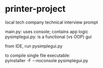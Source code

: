 # printer-project

local tech company technical interview prompt

main.py: uses console; contains app logic<br>
pysimplegui.py: is a functional (vs OOP) gui

from IDE, run pysimplegui.py

to compile single file executable:<br>
pyinstaller -F --noconsole pysimplegui.py

